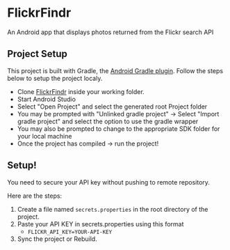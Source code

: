 # FlickrFindr

An Android app that displays photos returned from the Flickr search API

## Project Setup

This project is built with Gradle, the [Android Gradle plugin](http://tools.android.com/tech-docs/new-build-system/user-guide). Follow the steps below to setup the project localy.

* Clone [FlickrFindr](https://github.com/TheDancerCodes/FlickrFindr) inside your working folder.
* Start Android Studio
* Select "Open Project" and select the generated root Project folder
* You may be prompted with "Unlinked gradle project" -> Select "Import gradle project" and select
the option to use the gradle wrapper
* You may also be prompted to change to the appropriate SDK folder for your local machine
* Once the project has compiled -> run the project!

## Setup!

You need to secure your API key  without pushing to remote repository.

Here are the steps:

1. Create a file named `secrets.properties` in the root directory of the project.
2.  Paste your API KEY in secrets.properties using this format
    * `FLICKR_API_KEY=YOUR-API-KEY`
3. Sync the project or Rebuild.